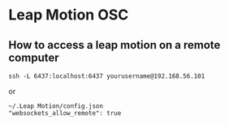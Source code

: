# Leap Motion OSC

## How to access a leap motion on a remote computer

    ssh -L 6437:localhost:6437 yourusername@192.168.56.101

or

    ~/.Leap Motion/config.json
    "websockets_allow_remote": true